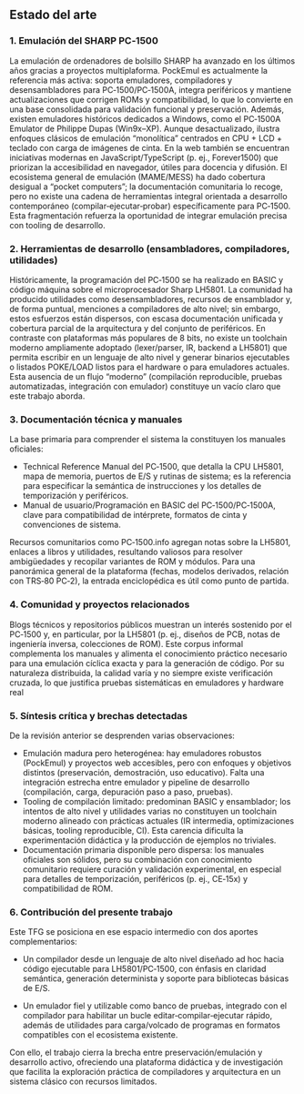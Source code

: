 ## Estado del arte

### 1. Emulación del SHARP PC‑1500

La emulación de ordenadores de bolsillo SHARP ha avanzado en los últimos años gracias a proyectos multiplaforma. PockEmul es actualmente la referencia más activa: soporta emuladores, compiladores y desensambladores para PC‑1500/PC‑1500A, integra periféricos y mantiene actualizaciones que corrigen ROMs y compatibilidad, lo que lo convierte en una base consolidada para validación funcional y preservación. 
Además, existen emuladores históricos dedicados a Windows, como el PC‑1500A Emulator de Philippe Dupas (Win9x–XP). Aunque desactualizado, ilustra enfoques clásicos de emulación “monolítica” centrados en CPU + LCD + teclado con carga de imágenes de cinta. En la web también se encuentran iniciativas modernas en JavaScript/TypeScript (p. ej., Forever1500) que priorizan la accesibilidad en navegador, útiles para docencia y difusión. 
El ecosistema general de emulación (MAME/MESS) ha dado cobertura desigual a “pocket computers”; la documentación comunitaria lo recoge, pero no existe una cadena de herramientas integral orientada a desarrollo contemporáneo (compilar‑ejecutar‑probar) específicamente para PC‑1500. Esta fragmentación refuerza la oportunidad de integrar emulación precisa con tooling de desarrollo.

### 2. Herramientas de desarrollo (ensambladores, compiladores, utilidades)

Históricamente, la programación del PC‑1500 se ha realizado en BASIC y código máquina sobre el microprocesador Sharp LH5801. La comunidad ha producido utilidades como desensambladores, recursos de ensamblador y, de forma puntual, menciones a compiladores de alto nivel; sin embargo, estos esfuerzos están dispersos, con escasa documentación unificada y cobertura parcial de la arquitectura y del conjunto de periféricos. 
En contraste con plataformas más populares de 8 bits, no existe un toolchain moderno ampliamente adoptado (lexer/parser, IR, backend a LH5801) que permita escribir en un lenguaje de alto nivel y generar binarios ejecutables o listados POKE/LOAD listos para el hardware o para emuladores actuales. Esta ausencia de un flujo “moderno” (compilación reproducible, pruebas automatizadas, integración con emulador) constituye un vacío claro que este trabajo aborda.

### 3. Documentación técnica y manuales

La base primaria para comprender el sistema la constituyen los manuales oficiales:

- Technical Reference Manual del PC‑1500, que detalla la CPU LH5801, mapa de memoria, puertos de E/S y rutinas de sistema; es la referencia para especificar la semántica de instrucciones y los detalles de temporización y periféricos.
- Manual de usuario/Programación en BASIC del PC‑1500/PC‑1500A, clave para compatibilidad de intérprete, formatos de cinta y convenciones de sistema. 

Recursos comunitarios como PC‑1500.info agregan notas sobre la LH5801, enlaces a libros y utilidades, resultando valiosos para resolver ambigüedades y recopilar variantes de ROM y módulos. Para una panorámica general de la plataforma (fechas, modelos derivados, relación con TRS‑80 PC‑2), la entrada enciclopédica es útil como punto de partida.

### 4. Comunidad y proyectos relacionados

Blogs técnicos y repositorios públicos muestran un interés sostenido por el PC‑1500 y, en particular, por la LH5801 (p. ej., diseños de PCB, notas de ingeniería inversa, colecciones de ROM). Este corpus informal complementa los manuales y alimenta el conocimiento práctico necesario para una emulación cíclica exacta y para la generación de código. Por su naturaleza distribuida, la calidad varía y no siempre existe verificación cruzada, lo que justifica pruebas sistemáticas en emuladores y hardware real

### 5. Síntesis crítica y brechas detectadas

De la revisión anterior se desprenden varias observaciones:

- Emulación madura pero heterogénea: hay emuladores robustos (PockEmul) y proyectos web accesibles, pero con enfoques y objetivos distintos (preservación, demostración, uso educativo). Falta una integración estrecha entre emulador y pipeline de desarrollo (compilación, carga, depuración paso a paso, pruebas).
- Tooling de compilación limitado: predominan BASIC y ensamblador; los intentos de alto nivel y utilidades varias no constituyen un toolchain moderno alineado con prácticas actuales (IR intermedia, optimizaciones básicas, tooling reproducible, CI). Esta carencia dificulta la experimentación didáctica y la producción de ejemplos no triviales.
- Documentación primaria disponible pero dispersa: los manuales oficiales son sólidos, pero su combinación con conocimiento comunitario requiere curación y validación experimental, en especial para detalles de temporización, periféricos (p. ej., CE‑15x) y compatibilidad de ROM.

### 6. Contribución del presente trabajo

Este TFG se posiciona en ese espacio intermedio con dos aportes complementarios:

- Un compilador desde un lenguaje de alto nivel diseñado ad hoc hacia código ejecutable para LH5801/PC‑1500, con énfasis en claridad semántica, generación determinista y soporte para bibliotecas básicas de E/S.

- Un emulador fiel y utilizable como banco de pruebas, integrado con el compilador para habilitar un bucle editar‑compilar‑ejecutar rápido, además de utilidades para carga/volcado de programas en formatos compatibles con el ecosistema existente.

Con ello, el trabajo cierra la brecha entre preservación/emulación y desarrollo activo, ofreciendo una plataforma didáctica y de investigación que facilita la exploración práctica de compiladores y arquitectura en un sistema clásico con recursos limitados.